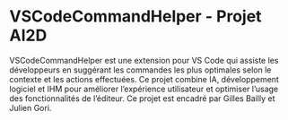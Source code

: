 # VSCodeCommandHelper - Projet AI2D
VSCodeCommandHelper est une extension pour VS Code qui assiste les développeurs en suggérant les commandes les plus optimales selon le contexte et les actions effectuées. Ce projet combine IA, développement logiciel et IHM pour améliorer l’expérience utilisateur et optimiser l’usage des fonctionnalités de l’éditeur.
Ce projet est encadré par Gilles Bailly et Julien Gori.
